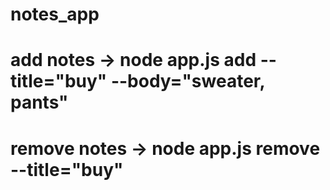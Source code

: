 # notes_app

# add notes -> node app.js add --title="buy" --body="sweater, pants"
# remove notes ->  node app.js remove --title="buy"
